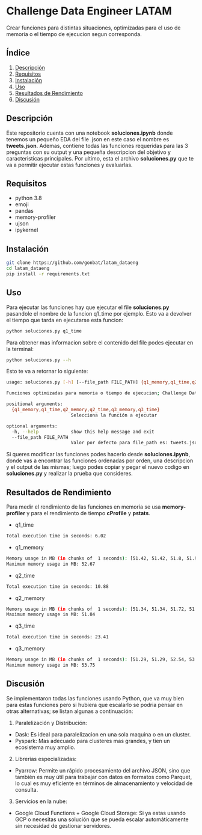 # Challenge Data Engineer LATAM

Crear funciones para distintas situaciones, optimizadas para el uso de memoria o el tiempo de ejecucion segun corresponda.

## Índice

1. [Descripción](#descripción)
2. [Requisitos](#requisitos)
3. [Instalación](#instalación)
4. [Uso](#uso)
5. [Resultados de Rendimiento](#resultados-de-rendimiento)
6. [Discusión](#discusión)

## Descripción

Este repositorio cuenta con una notebook **soluciones.ipynb** donde tenemos un pequeño EDA del file .json en este caso el nombre es **tweets.json**. Ademas, contiene todas las funciones requeridas para las 3 preguntas con su output y una pequeña descripcion del objetivo y caracteristicas principales.
Por ultimo, esta el archivo **soluciones.py** que te va a permitir ejecutar estas funciones y evaluarlas.

## Requisitos

- python 3.8
- emoji
- pandas
- memory-profiler
- ujson
- ipykernel

## Instalación

```bash
git clone https://github.com/gonbat/latam_dataeng
cd latam_dataeng
pip install -r requirements.txt
```
## Uso

Para ejecutar las funciones hay que ejecutar el file **soluciones.py**  pasandole el nombre de la funcion q1_time por ejemplo. Esto va a devolver el tiempo que tarda en ejecutarse esta funcion:

```bash
python soluciones.py q1_time
```
Para obtener mas informacion sobre el contenido del file podes ejecutar en la terminal:

```bash
python soluciones.py --h
```
Esto te va a retornar lo siguiente:

```bash
usage: soluciones.py [-h] [--file_path FILE_PATH] {q1_memory,q1_time,q2_memory,q2_time,q3_memory,q3_time}

Funciones optimizadas para memoria o tiempo de ejecucion; Challenge Data Engineer

positional arguments:
  {q1_memory,q1_time,q2_memory,q2_time,q3_memory,q3_time}
                        Selecciona la función a ejecutar

optional arguments:
  -h, --help            show this help message and exit
  --file_path FILE_PATH
                        Valor por defecto para file_path es: tweets.json
```

Si queres modificar las funciones podes hacerlo desde **soluciones.ipynb**, donde vas a encontrar las funciones ordenadas por orden, una descripcion y el output de las mismas; luego podes copiar y pegar el nuevo codigo en **soluciones.py** y realizar la prueba que consideres. 

## Resultados de Rendimiento

Para medir el rendimiento de las funciones en memoria se usa **memory-profiler** y para el rendimiento de tiempo  **cProfile** y **pstats**.

 - q1_time

```bash
Total execution time in seconds: 6.02
```
- q1_memory

```bash
Memory usage in MB (in chunks of  1 seconds): [51.42, 51.42, 51.8, 51.92, 51.92, 51.92, 52.42, 52.42, 52.42, 52.55, 52.55, 52.67, 52.67, 52.67, 52.67, 52.67, 52.67, 52.67, 52.67, 52.67, 52.67, 52.67, 52.67, 52.67, 52.67, 52.67]
Maximum memory usage in MB: 52.67
```

- q2_time

```bash
Total execution time in seconds: 10.88
```
- q2_memory

```bash
Memory usage in MB (in chunks of  1 seconds): [51.34, 51.34, 51.72, 51.72, 51.84]
Maximum memory usage in MB: 51.84
```

- q3_time

```bash
Total execution time in seconds: 23.41
```

- q3_memory

```bash
Memory usage in MB (in chunks of  1 seconds): [51.29, 51.29, 52.54, 53.42, 53.75]
Maximum memory usage in MB: 53.75
```

## Discusión

Se implementaron todas las funciones usando Python, que va muy bien para estas funciones pero si hubiera que escalarlo se podria pensar en otras alternativas; se listan algunas a continuación:

1. Paralelización y Distribución:
  - Dask: Es ideal para paralelizacion en una sola maquina o en un cluster.
  - Pyspark: Mas adecuado para clusteres mas grandes, y tien un ecosistema muy amplio.

2. Librerias especializadas:
  - Pyarrow: Permite un rápido procesamiento del archivo JSON, sino que también es muy útil para trabajar con datos en formatos como Parquet, lo cual es muy eficiente en términos de almacenamiento y velocidad de consulta.

3. Servicios en la nube:

  - Google Cloud Functions + Google Cloud Storage:  Si ya estas usando GCP o necesitas una solución que se pueda escalar automáticamente sin necesidad de gestionar servidores.